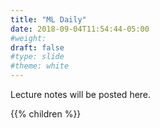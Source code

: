 ```yaml
---
title: "ML Daily"
date: 2018-09-04T11:54:44-05:00
#weight: 
draft: false
#type: slide
#theme: white
---
```

Lecture notes will be posted here.

{{% children %}}
